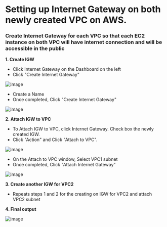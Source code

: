 #  Setting up Internet Gateway on both newly created VPC on AWS. 

### Create Internet Gateway for each VPC so that each EC2 instance on both VPC will have internet connection and will be accessible in the public

**1. Create IGW**
  - Click Internet Gateway on the Dashboard on the left
  - Click "Create Internet Gateway"
    
  ![image](https://github.com/JRTugs/DevOps-CI-CD-on-AWS-EC2-instance/assets/29426766/13bf9aa9-b8ab-4639-a1c6-94759c4c57a3)

  - Create a Name
  - Once completed, Click "Create Internet Gateway"
    
  ![image](https://github.com/JRTugs/DevOps-CI-CD-on-AWS-EC2-instance/assets/29426766/f8ee4482-705f-4b5f-936a-d8b14e2fd91c)

**2. Attach IGW to VPC**

  - To Attach IGW to VPC, click Internet Gateway. Check box the newly created IGW.
  - Click "Action" and Click "Attach to VPC".

  ![image](https://github.com/JRTugs/DevOps-CI-CD-on-AWS-EC2-instance/assets/29426766/b2ad767f-54fa-4de0-a09a-4c162f7d5c6b)

  - On the Attach to VPC window, Select VPC1 subnet
  - Once completed, Click "Attach Internet Gateway"

  ![image](https://github.com/JRTugs/DevOps-CI-CD-on-AWS-EC2-instance/assets/29426766/053f235a-dbb5-450e-ac77-da38d26b625e)

**3. Create another IGW for VPC2**

  - Repeats steps 1 and 2 for the creating on IGW for VPC2 and attach VPC2 subnet

**4. Final output**

  ![image](https://github.com/JRTugs/DevOps-CI-CD-on-AWS-EC2-instance/assets/29426766/3ec8da92-8a01-4d05-8e6b-32e0b4530b56)
